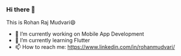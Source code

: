 ### Hi there 👋
This is Rohan Raj Mudvari😄
- 🔭 I’m currently working on Mobile App Development
- 🌱 I’m currently learning Flutter
- 📫 How to reach me: https://www.linkedin.com/in/rohanmudvari/
